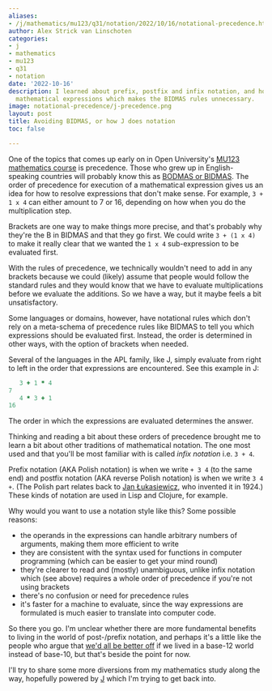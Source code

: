 ```yaml
---
aliases:
- /j/mathematics/mu123/q31/notation/2022/10/16/notational-precedence.html
author: Alex Strick van Linschoten
categories:
- j
- mathematics
- mu123
- q31
- notation
date: '2022-10-16'
description: I learned about prefix, postfix and infix notation, and how J evaluates
  mathematical expressions which makes the BIDMAS rules unnecessary.
image: notational-precedence/j-precedence.png
layout: post
title: Avoiding BIDMAS, or how J does notation
toc: false

---
```


One of the topics that comes up early on in Open University's [MU123 mathematics course](https://www.open.ac.uk/courses/modules/mu123) is precedence. Those who grew up in English-speaking countries will probably know this as [BODMAS or BIDMAS](https://www.bbc.co.uk/bitesize/topics/zxqnsk7/articles/znm8cmn). The order of precedence for execution of a mathematical expression gives us an idea for how to resolve expressions that don't make sense. For example, `3 + 1 x 4` can  either amount to 7 or 16, depending on how when you do the multiplication step.

Brackets are one way to make things more precise, and that's probably why they're the B in BIDMAS and that they go first. We could write `3 + (1 x 4)` to make it really clear that we wanted the `1 x 4` sub-expression to be evaluated first.

With the rules of precedence, we technically wouldn't need to add in any brackets because we could (likely) assume that people would follow the standard rules and they would know that we have to evaluate multiplications before we evaluate the additions. So we have a way, but it maybe feels a bit unsatisfactory.

Some languages or domains, however, have notational rules which don't rely on a meta-schema of precedence rules like BIDMAS to tell you which expressions should be evaluated first. Instead, the order is determined in other ways, with the option of brackets when needed.

Several of the languages in the APL family, like J, simply evaluate from right to left in the order that expressions are encountered. See this example in J:

```j
   3 + 1 * 4
7
   4 * 3 + 1
16
```

The order in which the expressions are evaluated determines the answer.

Thinking and reading a bit about these orders of precedence brought me to learn a bit about other traditions of mathematical notation. The one most used and that you'll be most familiar with is called *infix notation* i.e. `3 + 4`.

Prefix notation (AKA Polish notation) is when we write `+ 3 4` (to the same end) and postfix notation (AKA reverse Polish notation) is when we write `3 4 +`. (The Polish part relates back to [Jan Łukasiewicz](https://en.wikipedia.org/wiki/Jan_Łukasiewicz), who invented it in 1924.) These kinds of notation are used in Lisp and Clojure, for example.

Why would you want to use a notation style like this? Some possible reasons:

- the operands in the expressions can handle arbitrary numbers of arguments, making them more efficient to write
- they are consistent with the syntax used for functions in computer programming (which can be easier to get your mind round)
- they're clearer to read and (mostly) unambiguous, unlike infix notation which (see above) requires a whole order of precedence if you're not using brackets
- there's no confusion or need for precedence rules
- it's faster for a machine to evaluate, since the way expressions are formulated is much easier to translate into computer code.

So there you go. I'm unclear whether there are more fundamental benefits to living in the world of post-/prefix notation, and perhaps it's a little like the people who argue that [we'd all be better off](https://gizmodo.com/why-we-should-switch-to-a-base-12-counting-system-5977095) if we lived in a base-12 world instead of base-10, but that's beside the point for now.

I'll try to share some more diversions from my mathematics study along the way, hopefully powered by [J](https://www.jsoftware.com) which I'm trying to get back into.
